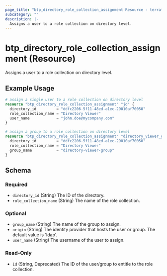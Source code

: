 ```yaml
---
page_title: "btp_directory_role_collection_assignment Resource - terraform-provider-btp"
subcategory: ""
description: |-
  Assigns a user to a role collection on directory level.
---
```


# btp_directory_role_collection_assignment (Resource)

Assigns a user to a role collection on directory level.

## Example Usage

```terraform
# assign a single user to a role collection on directory level
resource "btp_directory_role_collection_assignment" "jd" {
  directory_id         = "ddfc2206-5f11-48ed-a1ec-29010af70050"
  role_collection_name = "Directory Viewer"
  user_name            = "john.doe@mycompany.com"
}

# assign a group to a role collection on directory level
resource "btp_directory_role_collection_assignment" "directory_viewer_group" {
  directory_id         = "ddfc2206-5f11-48ed-a1ec-29010af70050"
  role_collection_name = "Directory Viewer"
  group_name           = "directory-viewer-group"
}
```

<!-- schema generated by tfplugindocs -->
## Schema

### Required

- `directory_id` (String) The ID of the directory.
- `role_collection_name` (String) The name of the role collection.

### Optional

- `group_name` (String) The name of the group to assign.
- `origin` (String) The identity provider that hosts the user or group. The default value is 'ldap'.
- `user_name` (String) The username of the user to assign.

### Read-Only

- `id` (String, Deprecated) The ID of the user/group to entitle to the role collection.


